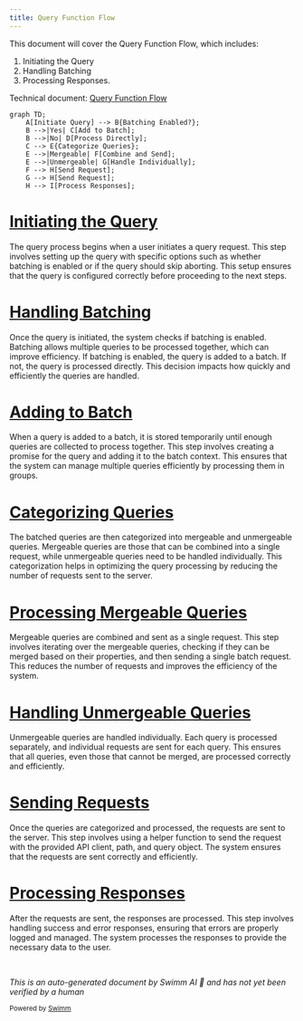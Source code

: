 ```yaml
---
title: Query Function Flow
---
```

This document will cover the Query Function Flow, which includes:

1. Initiating the Query
2. Handling Batching
3. Processing Responses.

Technical document: <SwmLink doc-title="Query Function Flow">[Query Function Flow](/.swm/query-function-flow.9nu2nxpw.sw.md)</SwmLink>

```mermaid
graph TD;
    A[Initiate Query] --> B{Batching Enabled?};
    B -->|Yes| C[Add to Batch];
    B -->|No| D[Process Directly];
    C --> E{Categorize Queries};
    E -->|Mergeable| F[Combine and Send];
    E -->|Unmergeable| G[Handle Individually];
    F --> H[Send Request];
    G --> H[Send Request];
    H --> I[Process Responses];
```

# [Initiating the Query](https://app.swimm.io/repos/Z2l0aHViJTNBJTNBc2VudHJ5LWRlbW8tMSUzQSUzQVN3aW1tLURlbW8=/docs/9nu2nxpw#query-function)

The query process begins when a user initiates a query request. This step involves setting up the query with specific options such as whether batching is enabled or if the query should skip aborting. This setup ensures that the query is configured correctly before proceeding to the next steps.

# [Handling Batching](https://app.swimm.io/repos/Z2l0aHViJTNBJTNBc2VudHJ5LWRlbW8tMSUzQSUzQVN3aW1tLURlbW8=/docs/9nu2nxpw#discover-query)

Once the query is initiated, the system checks if batching is enabled. Batching allows multiple queries to be processed together, which can improve efficiency. If batching is enabled, the query is added to a batch. If not, the query is processed directly. This decision impacts how quickly and efficiently the queries are handled.

# [Adding to Batch](https://app.swimm.io/repos/Z2l0aHViJTNBJTNBc2VudHJ5LWRlbW8tMSUzQSUzQVN3aW1tLURlbW8=/docs/9nu2nxpw#batch-request)

When a query is added to a batch, it is stored temporarily until enough queries are collected to process together. This step involves creating a promise for the query and adding it to the batch context. This ensures that the system can manage multiple queries efficiently by processing them in groups.

# [Categorizing Queries](https://app.swimm.io/repos/Z2l0aHViJTNBJTNBc2VudHJ5LWRlbW8tMSUzQSUzQVN3aW1tLURlbW8=/docs/9nu2nxpw#handle-batching)

The batched queries are then categorized into mergeable and unmergeable queries. Mergeable queries are those that can be combined into a single request, while unmergeable queries need to be handled individually. This categorization helps in optimizing the query processing by reducing the number of requests sent to the server.

# [Processing Mergeable Queries](https://app.swimm.io/repos/Z2l0aHViJTNBJTNBc2VudHJ5LWRlbW8tMSUzQSUzQVN3aW1tLURlbW8=/docs/9nu2nxpw#handling-mergeable-queries)

Mergeable queries are combined and sent as a single request. This step involves iterating over the mergeable queries, checking if they can be merged based on their properties, and then sending a single batch request. This reduces the number of requests and improves the efficiency of the system.

# [Handling Unmergeable Queries](https://app.swimm.io/repos/Z2l0aHViJTNBJTNBc2VudHJ5LWRlbW8tMSUzQSUzQVN3aW1tLURlbW8=/docs/9nu2nxpw#handling-unmergeable-queries)

Unmergeable queries are handled individually. Each query is processed separately, and individual requests are sent for each query. This ensures that all queries, even those that cannot be merged, are processed correctly and efficiently.

# [Sending Requests](https://app.swimm.io/repos/Z2l0aHViJTNBJTNBc2VudHJ5LWRlbW8tMSUzQSUzQVN3aW1tLURlbW8=/docs/9nu2nxpw#sending-requests)

Once the queries are categorized and processed, the requests are sent to the server. This step involves using a helper function to send the request with the provided API client, path, and query object. The system ensures that the requests are sent correctly and efficiently.

# [Processing Responses](https://app.swimm.io/repos/Z2l0aHViJTNBJTNBc2VudHJ5LWRlbW8tMSUzQSUzQVN3aW1tLURlbW8=/docs/9nu2nxpw#request-promise)

After the requests are sent, the responses are processed. This step involves handling success and error responses, ensuring that errors are properly logged and managed. The system processes the responses to provide the necessary data to the user.

&nbsp;

*This is an auto-generated document by Swimm AI 🌊 and has not yet been verified by a human*

<SwmMeta version="3.0.0" repo-id="Z2l0aHViJTNBJTNBc2VudHJ5LWRlbW8tMSUzQSUzQVN3aW1tLURlbW8=" repo-name="sentry-demo-1" doc-type="product-flows"><sup>Powered by [Swimm](/)</sup></SwmMeta>
